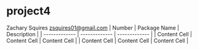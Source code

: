 # project4
Zachary Squires
zsquires01@gmail.com
| Number  | Package Name | Description  |
| ------------- | ------------- | ------------- |
| Content Cell  | Content Cell  | Content Cell  |
| Content Cell  | Content Cell  | Content Cell  |
